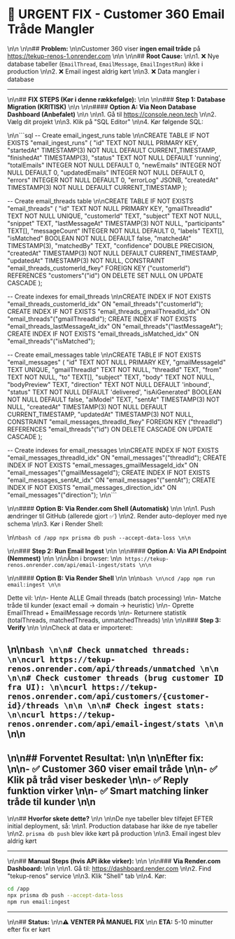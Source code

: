# 🚨 URGENT FIX - Customer 360 Email Tråde Mangler

\n\n
\n\n## **Problem:**
\n\nCustomer 360 viser **ingen email tråde** på <https://tekup-renos-1.onrender.com>
\n\n
\n\n## **Root Cause:**
\n\n1. ❌ Nye database tabeller (`EmailThread`, `EmailMessage`, `EmailIngestRun`) ikke i production
\n\n2. ❌ Email ingest aldrig kørt
\n\n3. ❌ Data mangler i database

---

\n\n## **FIX STEPS (Kør i denne rækkefølge):**
\n\n
\n\n### **Step 1: Database Migration (KRITISK)**
\n\n
\n\n#### **Option A: Via Neon Database Dashboard (Anbefalet)**
\n\n
\n\n1. Gå til <https://console.neon.tech>
\n\n2. Vælg dit projekt
\n\n3. Klik på "SQL Editor"
\n\n4. Kør følgende SQL:

\n\n```sql
-- Create email_ingest_runs table
\n\nCREATE TABLE IF NOT EXISTS "email_ingest_runs" (
    "id" TEXT NOT NULL PRIMARY KEY,
    "startedAt" TIMESTAMP(3) NOT NULL DEFAULT CURRENT_TIMESTAMP,
    "finishedAt" TIMESTAMP(3),
    "status" TEXT NOT NULL DEFAULT 'running',
    "totalEmails" INTEGER NOT NULL DEFAULT 0,
    "newEmails" INTEGER NOT NULL DEFAULT 0,
    "updatedEmails" INTEGER NOT NULL DEFAULT 0,
    "errors" INTEGER NOT NULL DEFAULT 0,
    "errorLog" JSONB,
    "createdAt" TIMESTAMP(3) NOT NULL DEFAULT CURRENT_TIMESTAMP
);

-- Create email_threads table
\n\nCREATE TABLE IF NOT EXISTS "email_threads" (
    "id" TEXT NOT NULL PRIMARY KEY,
    "gmailThreadId" TEXT NOT NULL UNIQUE,
    "customerId" TEXT,
    "subject" TEXT NOT NULL,
    "snippet" TEXT,
    "lastMessageAt" TIMESTAMP(3) NOT NULL,
    "participants" TEXT[],
    "messageCount" INTEGER NOT NULL DEFAULT 0,
    "labels" TEXT[],
    "isMatched" BOOLEAN NOT NULL DEFAULT false,
    "matchedAt" TIMESTAMP(3),
    "matchedBy" TEXT,
    "confidence" DOUBLE PRECISION,
    "createdAt" TIMESTAMP(3) NOT NULL DEFAULT CURRENT_TIMESTAMP,
    "updatedAt" TIMESTAMP(3) NOT NULL,
    CONSTRAINT "email_threads_customerId_fkey" FOREIGN KEY ("customerId") REFERENCES "customers"("id") ON DELETE SET NULL ON UPDATE CASCADE
);

-- Create indexes for email_threads
\n\nCREATE INDEX IF NOT EXISTS "email_threads_customerId_idx" ON "email_threads"("customerId");
CREATE INDEX IF NOT EXISTS "email_threads_gmailThreadId_idx" ON "email_threads"("gmailThreadId");
CREATE INDEX IF NOT EXISTS "email_threads_lastMessageAt_idx" ON "email_threads"("lastMessageAt");
CREATE INDEX IF NOT EXISTS "email_threads_isMatched_idx" ON "email_threads"("isMatched");

-- Create email_messages table
\n\nCREATE TABLE IF NOT EXISTS "email_messages" (
    "id" TEXT NOT NULL PRIMARY KEY,
    "gmailMessageId" TEXT UNIQUE,
    "gmailThreadId" TEXT NOT NULL,
    "threadId" TEXT,
    "from" TEXT NOT NULL,
    "to" TEXT[],
    "subject" TEXT,
    "body" TEXT NOT NULL,
    "bodyPreview" TEXT,
    "direction" TEXT NOT NULL DEFAULT 'inbound',
    "status" TEXT NOT NULL DEFAULT 'delivered',
    "isAiGenerated" BOOLEAN NOT NULL DEFAULT false,
    "aiModel" TEXT,
    "sentAt" TIMESTAMP(3) NOT NULL,
    "createdAt" TIMESTAMP(3) NOT NULL DEFAULT CURRENT_TIMESTAMP,
    "updatedAt" TIMESTAMP(3) NOT NULL,
    CONSTRAINT "email_messages_threadId_fkey" FOREIGN KEY ("threadId") REFERENCES "email_threads"("id") ON DELETE CASCADE ON UPDATE CASCADE
);

-- Create indexes for email_messages
\n\nCREATE INDEX IF NOT EXISTS "email_messages_threadId_idx" ON "email_messages"("threadId");
CREATE INDEX IF NOT EXISTS "email_messages_gmailMessageId_idx" ON "email_messages"("gmailMessageId");
CREATE INDEX IF NOT EXISTS "email_messages_sentAt_idx" ON "email_messages"("sentAt");
CREATE INDEX IF NOT EXISTS "email_messages_direction_idx" ON "email_messages"("direction");
\n\n```

\n\n#### **Option B: Via Render.com Shell (Automatisk)**
\n\n
\n\n1. Push ændringer til GitHub (allerede gjort ✅)
\n\n2. Render auto-deployer med nye schema
\n\n3. Kør i Render Shell:

\n\n```bash
cd /app
npx prisma db push --accept-data-loss
\n\n```

\n\n### **Step 2: Run Email Ingest**
\n\n
\n\n#### **Option A: Via API Endpoint (Nemmest)**
\n\n
\n\nÅbn i browser:
\n\n```
https://tekup-renos.onrender.com/api/email-ingest/stats
\n\n```

\n\n#### **Option B: Via Render Shell**
\n\n
\n\n```bash
\n\ncd /app
npm run email:ingest
\n\n```

Dette vil:
\n\n- Hente ALLE Gmail threads (batch processing)
\n\n- Matche tråde til kunder (exact email → domain → heuristic)
\n\n- Oprette EmailThread + EmailMessage records
\n\n- Returnere statistik (totalThreads, matchedThreads, unmatchedThreads)
\n\n
\n\n### **Step 3: Verify**
\n\n
\n\nCheck at data er importeret:

\n\n```bash
\n\n# Check unmatched threads:
\n\ncurl https://tekup-renos.onrender.com/api/threads/unmatched
\n\n
\n\n# Check customer threads (brug customer ID fra UI):
\n\ncurl https://tekup-renos.onrender.com/api/customers/{customer-id}/threads
\n\n
\n\n# Check ingest stats:
\n\ncurl https://tekup-renos.onrender.com/api/email-ingest/stats
\n\n```
\n\n
---

\n\n## **Forventet Resultat:**
\n\n
\n\nEfter fix:
\n\n- ✅ Customer 360 viser email tråde
\n\n- ✅ Klik på tråd viser beskeder
\n\n- ✅ Reply funktion virker
\n\n- ✅ Smart matching linker tråde til kunder
\n\n
---

\n\n## **Hvorfor skete dette?**
\n\n
\n\nDe nye tabeller blev tilføjet EFTER initial deployment, så:
\n\n1. Production database har ikke de nye tabeller
\n\n2. `prisma db push` blev ikke kørt på production
\n\n3. Email ingest blev aldrig kørt

---

\n\n## **Manual Steps (hvis API ikke virker):**
\n\n
\n\n### **Via Render.com Dashboard:**
\n\n
\n\n1. Gå til: <https://dashboard.render.com>
\n\n2. Find "tekup-renos" service
\n\n3. Klik "Shell" tab
\n\n4. Kør:
   ```bash
   cd /app
   npx prisma db push --accept-data-loss
   npm run email:ingest
   ```

---

\n\n## **Status:**
\n\n⚠️ **VENTER PÅ MANUEL FIX**
\n\n
**ETA:** 5-10 minutter efter fix er kørt
